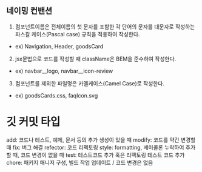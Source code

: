 ## 네이밍 컨밴션

1. 컴포넌트이름은 전체이름의 첫 문자를 포함한 각 단어의 문자를 대문자로 작성하는 파스칼 케이스(Pascal case) 규칙을 적용하여 작성한다.
  - ex) Navigation, Header, goodsCard

2. jsx문법으로 코드를 작성할 때 className은 BEM을 준수하여 작성한다.
  - ex) navbar__logo, navbar__icon-review

3. 컴포넌트를 제외한 파일명은 카멜케이스(Camel Case)로 작성한다.
  - ex) goodsCards.css, faqIcon.svg


# 깃 커밋 타입
add: 코드나 테스트, 예제, 문서 등의 추가 생성이 있을 때
modify: 코드를 약간 변경할 때
fix: 버그 해결
refector: 코드 리펙토링
style: formatting, 세미콜론 누락하여 추가할 때, 코드 변경이 없을 때
test: 테스트코드 추가 혹은 리팩토링 테스트 코드 추가
chore: 패키지 매니저 구성, 빌드 작업 업데이트 / 코드 변경은 없음